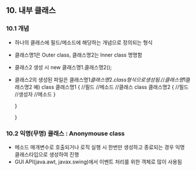 ## 10. 내부 클래스

### 10.1 개념
- 하나의 클래스에 필드/메소드에 해당하는 개념으로 정의되는 형식
- 클래스명1은 Outer class, 클래스명2는 Inner class 명명함
- 클래스2 생성 시 new 클래스명1.클래스명2();
- 클래스2의 생성된 파일은 클래스명1$클래스명2.class 형식으로 생성됨.
	//클래스명1$클래스명2
예) class 클래스명1 { 
	//필드
	//메소드
	//클래스
	class 클래스명2 {
			//필드
			//생성자
			//메소드
		}	

	}
	
	}
	
	
### 10.2 익명(무명) 클래스 : Anonymouse class
- 메소드 매개변수로 호출되거나 로직 실행 시 한번만 생성하고 종료되는 경우 익명 클래스타입으로 생성하여 진행
- GUI API(java.awt, javax.swing)에서 이벤트 처리를 위한 객체로 많이 사용됨

 